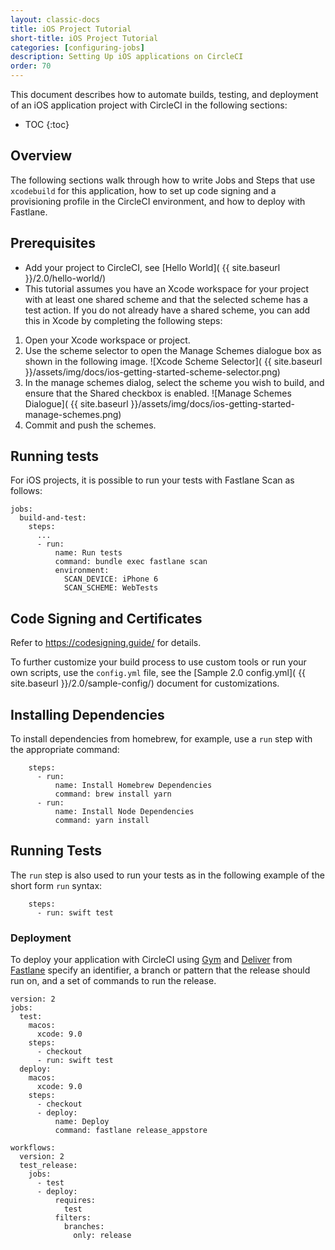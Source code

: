 ```yaml
---
layout: classic-docs
title: iOS Project Tutorial
short-title: iOS Project Tutorial
categories: [configuring-jobs]
description: Setting Up iOS applications on CircleCI
order: 70
---
```


This document describes how to automate builds, testing, and deployment of an iOS application project with CircleCI in the following sections:

* TOC
{:toc}

## Overview

The following sections walk through how to write Jobs and Steps that use `xcodebuild` for this application, how to set up code signing and a provisioning profile in the CircleCI environment, and how to deploy with Fastlane.

## Prerequisites

- Add your project to CircleCI, see [Hello World]( {{ site.baseurl }}/2.0/hello-world/)
- This tutorial assumes you have an Xcode workspace for your project with at least one shared scheme and that the selected scheme has a test action. If you do not already have a shared scheme, you can add this in Xcode by completing the following steps:

1. Open your Xcode workspace or project.
2. Use the scheme selector to open the Manage Schemes dialogue box as shown in the following image.
![Xcode Scheme Selector](  {{ site.baseurl }}/assets/img/docs/ios-getting-started-scheme-selector.png)
3. In the manage schemes dialog, select the scheme you wish to build, and ensure that the Shared checkbox is enabled.
![Manage Schemes Dialogue](  {{ site.baseurl }}/assets/img/docs/ios-getting-started-manage-schemes.png)
4. Commit and push the schemes.

## Running tests

For iOS projects, it is possible to run your tests with Fastlane Scan as follows:

```
jobs:
  build-and-test:
    steps:
      ...
      - run:
          name: Run tests
          command: bundle exec fastlane scan
          environment:
            SCAN_DEVICE: iPhone 6
            SCAN_SCHEME: WebTests

```

## Code Signing and Certificates

Refer to <https://codesigning.guide/> for details.

To further customize your build process to use custom tools or run your own scripts, use the `config.yml` file, see the [Sample 2.0 config.yml]( {{ site.baseurl }}/2.0/sample-config/) document for customizations.

## Installing Dependencies

To install dependencies from homebrew, for example, use a `run` step with the appropriate command:

```
    steps:
      - run:
          name: Install Homebrew Dependencies
          command: brew install yarn
      - run:
          name: Install Node Dependencies
          command: yarn install
```

## Running Tests

The `run` step is also used to run your tests as in the following example of the short form `run` syntax:

```
    steps:
      - run: swift test
```

### Deployment

To deploy your application with CircleCI using [Gym](https://github.com/fastlane/fastlane/tree/master/gym) and [Deliver](https://github.com/fastlane/fastlane/tree/master/deliver) from [Fastlane](https://fastlane.tools) specify an identifier, a branch or pattern that the release should run on, and a set of commands to run the release.

```
version: 2
jobs:
  test:
    macos:
      xcode: 9.0
    steps:
      - checkout
      - run: swift test
  deploy:
    macos:
      xcode: 9.0
    steps:
      - checkout
      - deploy:
          name: Deploy
          command: fastlane release_appstore

workflows:
  version: 2
  test_release:
    jobs:
      - test
      - deploy:
          requires:
            test
          filters:
            branches:
              only: release
```

